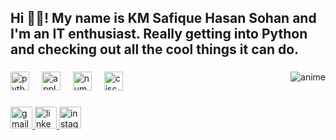 <h2 align="left">Hi 👋🏿! My name is KM Safique Hasan Sohan and I'm an IT enthusiast. Really getting into Python and checking out all the cool things it can do.</h2>

###

<img src="https://i.ibb.co/vw7kCTK/anime.gif" alt="anime" border="0" align="right">

###

<div align="left">
  <img src="https://i.ibb.co/GdPHcyv/python-256x254.png" height="30" alt="python icon" >
  <img width="12" />
  <img src="https://i.ibb.co/hC8V97C/apple-209x256.png" height="30" alt="apple logo">
  <img width="12" />
  <img src="https://i.ibb.co/mTkbvtZ/numpy-240x256.png" height="30" alt="numpy logo">
  <img width="12" />
  <img src="https://cdn.worldvectorlogo.com/logos/cisco-2.svg" height="30" alt="cisco logo">
  </div>

###

<div align="left">
  <a href="safique.dev@gmail.com" target="_blank">
    <img src="https://img.shields.io/static/v1?message=Gmail&logo=gmail&label=&color=D14836&logoColor=black&labelColor=&style=for-the-badge" height="35" alt="gmail logo"  />
  <a href="https://www.linkedin.com/in/safiqueknot/" target="_blank">
    <img src="https://img.shields.io/static/v1?message=LinkedIn&logo=linkedin&label=&color=0077B5&logoColor=black&labelColor=&style=for-the-badge" height="35" alt="linkedin logo"  />
  </a>
    </a>
  <a href="https://www.instagram.com/hasan_safique/" target="_blank">
    <img src="https://img.shields.io/static/v1?message=Instagram&logo=instagram&label=&color=E4405F&logoColor=black&labelColor=&style=for-the-badge" height="35" alt="instagram logo"  />
  </a>
</div>

###
